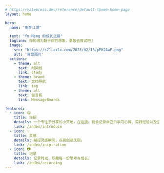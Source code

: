 ```yaml
---
# https://vitepress.dev/reference/default-theme-home-page
layout: home

hero:
  name: "鱼梦江湖"

  text: "Yu Meng 的成长之路"
  tagline: 你的潜力超乎你的想象，勇敢去尝试吧！
  image:
    src: "https://s21.ax1x.com/2025/02/15/pEKJAwF.png"
    alt: '背景图片'
  actions:
    - theme: alt
      text: 时间线
      link: study
    - theme: brand
      text: 文档导航 
      link: tag
    - theme: alt
      text: 留言板
      link: MessageBoards

features:
  - icon: 😋 
    title: 介绍 
    details: 一个专注于分享的小天地，在这里，我会记录自己的学习心得、实践经验以及生活中的点滴感悟。
    link: /index/introduce
  - icon: 💡 
    title: 灵感 
    details: 捕捉灵感瞬间，点亮创意无限。
    link: /index/inspiration
  - icon: 📷 
    title: 记录 
    details: 记录时光，珍藏每一份思考与成长。
    link: /index/recording
---
```




<MouseEvent/>